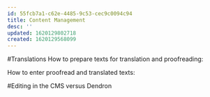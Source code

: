 ```yaml
---
id: 55fcb7a1-c62e-4485-9c53-cec9c0094c94
title: Content Management
desc: ''
updated: 1620129802718
created: 1620129568099
---
```


#Translations
How to prepare texts for translation and proofreading:

How to enter proofread and translated texts:

#Editing in the CMS versus Dendron


